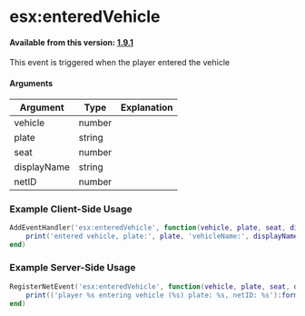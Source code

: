 # esx:enteredVehicle

#### Available from this version: [1.9.1](https://github.com/esx-framework/esx_core/releases/tag/1.9.1)

This event is triggered when the player entered the vehicle

#### Arguments

| Argument    | Type   | Explanation |
| ----------- | ------ | ----------- |
| vehicle     | number |             |
| plate       | string |             |
| seat        | number |             |
| displayName | string |             |
| netID       | number |             |

### Example Client-Side Usage

```lua
AddEventHandler('esx:enteredVehicle', function(vehicle, plate, seat, displayName, netID)
	print('entered vehicle, plate:', plate, 'vehicleName:', displayName)
end)
```

### Example Server-Side Usage

```lua
RegisterNetEvent('esx:enteredVehicle', function(vehicle, plate, seat, displayName, netID)
	print(('player %s entering vehicle (%s) plate: %s, netID: %s'):format(GetPlayerName(source), displayName, plate, netID))
end)
```
